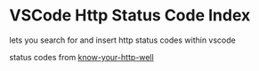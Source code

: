 # VSCode Http Status Code Index

lets you search for and insert http status codes within vscode

status codes from [know-your-http-well](https://github.com/for-GET/know-your-http-well/blob/master/json/status-codes.json)